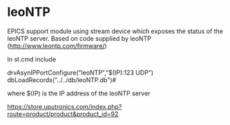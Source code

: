 # leoNTP
EPICS support module using stream device which exposes the status of the leoNTP server. Based on code supplied by leoNTP (http://www.leontp.com/firmware/) 

In st.cmd include

drvAsynIPPortConfigure("leoNTP","$(IP):123 UDP")
dbLoadRecords("../../db/leoNTP.db")#

where $(IP) is the IP address of the leoNTP server

https://store.uputronics.com/index.php?route=product/product&product_id=92 
